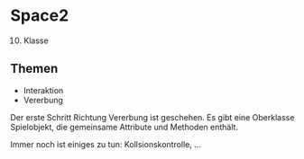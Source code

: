 # Space2

10. Klasse

## Themen
* Interaktion
* Vererbung

Der erste Schritt Richtung Vererbung ist geschehen. Es gibt eine Oberklasse Spielobjekt, die gemeinsame Attribute und Methoden enthält.

Immer noch ist einiges zu tun:
Kollsionskontrolle, ...
